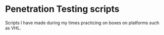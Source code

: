 # Penetration Testing scripts
Scripts I have made during my times practicing on boxes on platforms such as VHL.
